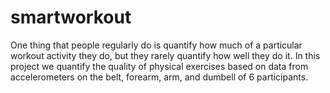 # smartworkout
One thing that people regularly do is quantify how much of a particular workout activity they do, but they rarely quantify how well they do it. In this project we quantify the quality of physical exercises based on data from accelerometers on the belt, forearm, arm, and dumbell of 6 participants.
